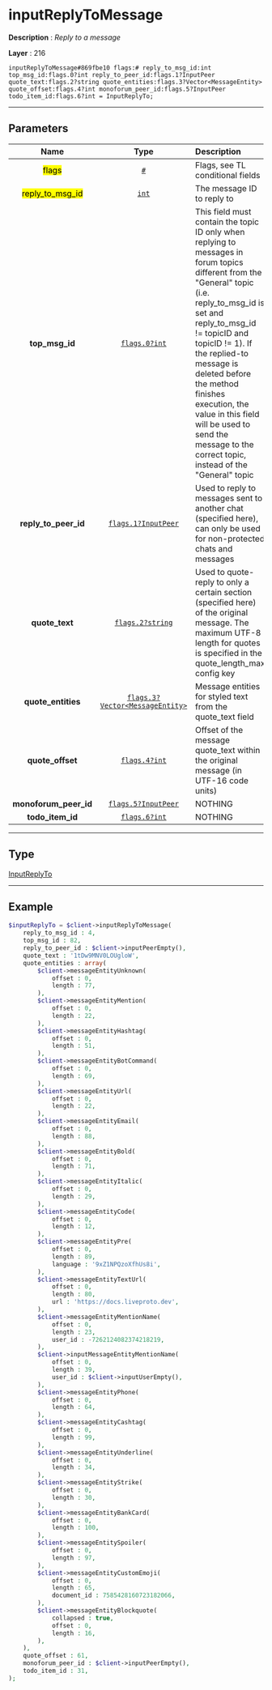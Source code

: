 # inputReplyToMessage

**Description** : *Reply to a message*

**Layer** : 216

```tl
inputReplyToMessage#869fbe10 flags:# reply_to_msg_id:int top_msg_id:flags.0?int reply_to_peer_id:flags.1?InputPeer quote_text:flags.2?string quote_entities:flags.3?Vector<MessageEntity> quote_offset:flags.4?int monoforum_peer_id:flags.5?InputPeer todo_item_id:flags.6?int = InputReplyTo;
```

---

## Parameters

| Name | Type | Description |
| :---: | :---: | :--- |
| <mark>flags</mark> | [`#`](type/#) | Flags, see TL conditional fields |
| <mark>reply_to_msg_id</mark> | [`int`](type/int) | The message ID to reply to |
| **top_msg_id** | [`flags.0?int`](type/int) | This field must contain the topic ID only when replying to messages in forum topics different from the "General" topic (i.e. reply_to_msg_id is set and reply_to_msg_id != topicID and topicID != 1).  If the replied-to message is deleted before the method finishes execution, the value in this field will be used to send the message to the correct topic, instead of the "General" topic |
| **reply_to_peer_id** | [`flags.1?InputPeer`](type/InputPeer) | Used to reply to messages sent to another chat (specified here), can only be used for non-protected chats and messages |
| **quote_text** | [`flags.2?string`](type/string) | Used to quote-reply to only a certain section (specified here) of the original message. The maximum UTF-8 length for quotes is specified in the quote_length_max config key |
| **quote_entities** | [`flags.3?Vector<MessageEntity>`](type/MessageEntity) | Message entities for styled text from the quote_text field |
| **quote_offset** | [`flags.4?int`](type/int) | Offset of the message quote_text within the original message (in UTF-16 code units) |
| **monoforum_peer_id** | [`flags.5?InputPeer`](type/InputPeer) | NOTHING |
| **todo_item_id** | [`flags.6?int`](type/int) | NOTHING |

---

## Type

[InputReplyTo](type/InputReplyTo)

---

## Example

```php
$inputReplyTo = $client->inputReplyToMessage(
	reply_to_msg_id : 4,
	top_msg_id : 82,
	reply_to_peer_id : $client->inputPeerEmpty(),
	quote_text : '1tDw9MNV0LOUgloW',
	quote_entities : array(
		$client->messageEntityUnknown(
			offset : 0,
			length : 77,
		),
		$client->messageEntityMention(
			offset : 0,
			length : 22,
		),
		$client->messageEntityHashtag(
			offset : 0,
			length : 51,
		),
		$client->messageEntityBotCommand(
			offset : 0,
			length : 69,
		),
		$client->messageEntityUrl(
			offset : 0,
			length : 22,
		),
		$client->messageEntityEmail(
			offset : 0,
			length : 88,
		),
		$client->messageEntityBold(
			offset : 0,
			length : 71,
		),
		$client->messageEntityItalic(
			offset : 0,
			length : 29,
		),
		$client->messageEntityCode(
			offset : 0,
			length : 12,
		),
		$client->messageEntityPre(
			offset : 0,
			length : 89,
			language : '9xZ1NPQzoXfhUs8i',
		),
		$client->messageEntityTextUrl(
			offset : 0,
			length : 80,
			url : 'https://docs.liveproto.dev',
		),
		$client->messageEntityMentionName(
			offset : 0,
			length : 23,
			user_id : -7262124082374218219,
		),
		$client->inputMessageEntityMentionName(
			offset : 0,
			length : 39,
			user_id : $client->inputUserEmpty(),
		),
		$client->messageEntityPhone(
			offset : 0,
			length : 64,
		),
		$client->messageEntityCashtag(
			offset : 0,
			length : 99,
		),
		$client->messageEntityUnderline(
			offset : 0,
			length : 34,
		),
		$client->messageEntityStrike(
			offset : 0,
			length : 30,
		),
		$client->messageEntityBankCard(
			offset : 0,
			length : 100,
		),
		$client->messageEntitySpoiler(
			offset : 0,
			length : 97,
		),
		$client->messageEntityCustomEmoji(
			offset : 0,
			length : 65,
			document_id : 7585428160723182066,
		),
		$client->messageEntityBlockquote(
			collapsed : true,
			offset : 0,
			length : 16,
		),
	),
	quote_offset : 61,
	monoforum_peer_id : $client->inputPeerEmpty(),
	todo_item_id : 31,
);
```